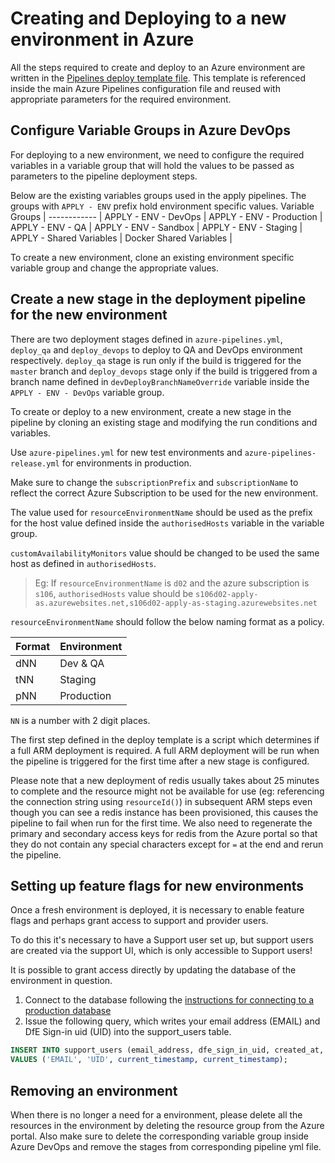 # Creating and Deploying to a new environment in Azure

All the steps required to create and deploy to an Azure environment are written in the [Pipelines deploy template file](https://github.com/DFE-Digital/apply-for-teacher-training/blob/master/azure-pipelines-deploy-template.yml). This template is referenced inside the main Azure Pipelines configuration file and reused with appropriate parameters for the required environment.

## Configure Variable Groups in Azure DevOps
For deploying to a new environment, we need to configure the required variables in a variable group that will hold the values to be passed as parameters to the pipeline deployment steps.

Below are the existing variables groups used in the apply pipelines.
The groups with `APPLY - ENV` prefix hold environment specific values.
Variable Groups |
------------ |
APPLY - ENV - DevOps |
APPLY - ENV - Production |
APPLY - ENV - QA |
APPLY - ENV - Sandbox |
APPLY - ENV - Staging |
APPLY - Shared Variables |
Docker Shared Variables |

To create a new environment, clone an existing environment specific variable group and change the appropriate values.

## Create a new stage in the deployment pipeline for the new environment

There are two deployment stages defined in `azure-pipelines.yml`, `deploy_qa` and `deploy_devops` to deploy to QA and DevOps environment respectively. `deploy_qa` stage is run only if the build is triggered for the `master` branch and `deploy_devops` stage only if the build is triggered from a branch name defined in `devDeployBranchNameOverride` variable inside the `APPLY - ENV - DevOps` variable group.

To create or deploy to a new environment, create a new stage in the pipeline by cloning an existing stage and modifying the run conditions and variables.

Use `azure-pipelines.yml` for new test environments and `azure-pipelines-release.yml` for environments in production.

Make sure to change the `subscriptionPrefix` and `subscriptionName` to reflect the correct Azure Subscription to be used for the new environment.  

The value used for `resourceEnvironmentName` should be used as the prefix for the host value defined inside the `authorisedHosts` variable in the variable group.  

`customAvailabilityMonitors` value should be changed to be used the same host as defined in `authorisedHosts`.

>Eg: If `resourceEnvironmentName` is `d02` and the azure subscription is `s106`, `authorisedHosts` value should be `s106d02-apply-as.azurewebsites.net,s106d02-apply-as-staging.azurewebsites.net`

`resourceEnvironmentName` should follow the below naming format as a policy.

Format | Environment |
------------ | ------------ |
dNN | Dev & QA |
tNN | Staging |
pNN | Production |

`NN` is a number with 2 digit places. 

The first step defined in the deploy template is a script which determines if a full ARM deployment is required.
A full ARM deployment will be run when the pipeline is triggered for the first time after a new stage is configured.

Please note that a new deployment of redis usually takes about 25 minutes to complete and the resource might not be available for use (eg: referencing the connection string using `resourceId()`) in subsequent ARM steps even though you can see a redis instance has been provisioned, this causes the pipeline to fail when run for the first time. We also need to regenerate the primary and secondary access keys for redis from the Azure portal so that they do not contain any special characters except for `=` at the end and rerun the pipeline.

## Setting up feature flags for new environments

Once a fresh environment is deployed, it is necessary to enable feature flags and perhaps grant access to support and provider users.

To do this it's necessary to have a Support user set up, but support users are
created via the support UI, which is only accessible to Support users!

It is possible to grant access directly by updating the database of the environment
in question.

1. Connect to the database following the [instructions for connecting to a production database]('/docs/connecting-to-databases.md')
2. Issue the following query, which writes your email address (EMAIL) and DfE Sign-in uid (UID) into the support_users table.

```SQL
INSERT INTO support_users (email_address, dfe_sign_in_uid, created_at, updated_at) 
VALUES ('EMAIL', 'UID', current_timestamp, current_timestamp);
```

## Removing an environment

When there is no longer a need for a environment, please delete all the resources in the environment by deleting the resource group from the Azure portal. Also make sure to delete the corresponding variable group inside Azure DevOps and remove the stages from corresponding pipeline yml file.